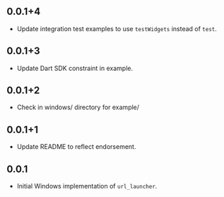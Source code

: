 ## 0.0.1+4

* Update integration test examples to use `testWidgets` instead of `test`.

## 0.0.1+3

* Update Dart SDK constraint in example.

## 0.0.1+2

* Check in windows/ directory for example/

## 0.0.1+1

* Update README to reflect endorsement.

## 0.0.1

* Initial Windows implementation of `url_launcher`.
